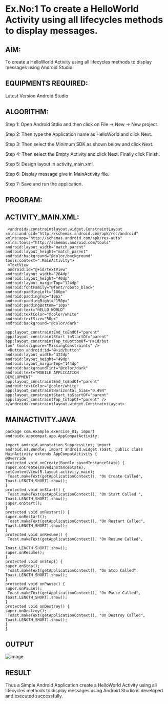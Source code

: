 # Ex.No:1 To create a HelloWorld Activity using all lifecycles methods to display messages.


## AIM:

To create a HelloWorld Activity using all lifecycles methods to display messages using Android Studio.

## EQUIPMENTS REQUIRED:

Latest Version Android Studio

## ALGORITHM:

Step 1: Open Android Stdio and then click on File -> New -> New project.

Step 2: Then type the Application name as HelloWorld and click Next. 

Step 3: Then select the Minimum SDK as shown below and click Next.

Step 4: Then select the Empty Activity and click Next. Finally click Finish.

Step 5: Design layout in activity_main.xml.

Step 6: Display message give in MainActivity file.

Step 7: Save and run the application.

## PROGRAM:
## ACTIVITY_MAIN.XML:
```
 <androidx.constraintlayout.widget.ConstraintLayout
xmlns:android="http://schemas.android.com/apk/res/android"
xmlns:app="http://schemas.android.com/apk/res-auto"
xmlns:tools="http://schemas.android.com/tools"
android:layout_width="match_parent"
android:layout_height="match_parent"
android:background="@color/background"
tools:context=".MainActivity">
 <TextView
 android:id="@+id/textView"
android:layout_width="264dp"
android:layout_height="40dp"
android:layout_marginTop="124dp"
android:fontFamily="@font/roboto_black"
android:paddingLeft="180px"
android:paddingTop="10px"
android:paddingRight="150px"
android:paddingBottom="10px"
android:text="HELLO WORLD"
android:textColor="@color/white"
android:textSize="50px"
android:background="@color/dark"

app:layout_constraintEnd_toEndOf="parent"
app:layout_constraintStart_toStartOf="parent"
app:layout_constraintTop_toBottomOf="@+id/but
ton" tools:ignore="MissingConstraints" />
 <Button android:id="@+id/button"
android:layout_width="322dp"
android:layout_height="49dp"
android:layout_marginTop="144dp"
android:backgroundTint="@color/dark"
android:text="MOBILE APPLICATION
DEVELOPMENT"
app:layout_constraintEnd_toEndOf="parent"
android:textColor="@color/white"
app:layout_constraintHorizontal_bias="0.494"
app:layout_constraintStart_toStartOf="parent"
app:layout_constraintTop_toTopOf="parent" />
</androidx.constraintlayout.widget.ConstraintLayout>
```
## MAINACTIVITY.JAVA
```
package com.example.exercise_01; import
androidx.appcompat.app.AppCompatActivity;

import android.annotation.SuppressLint; import
android.os.Bundle; import android.widget.Toast; public class
MainActivity extends AppCompatActivity {
@Override
protected void onCreate(Bundle savedInstanceState) {
super.onCreate(savedInstanceState);
setContentView(R.layout.activity_main);
 Toast.makeText(getApplicationContext(), "On Create Called",
Toast.LENGTH_SHORT).show();
}
protected void onStart() {
 Toast.makeText(getApplicationContext(), "On Start Called ",
Toast.LENGTH_SHORT).show();
super.onStart();
}
protected void onRestart() {
super.onRestart();
 Toast.makeText(getApplicationContext(), "On Restart Called",
Toast.LENGTH_SHORT).show();
}
protected void onResume() {
 Toast.makeText(getApplicationContext(), "On Resume Called",

Toast.LENGTH_SHORT).show();
super.onResume();
}
protected void onStop() {
super.onStop();
 Toast.makeText(getApplicationContext(), "On Stop Called",
Toast.LENGTH_SHORT).show();
}
protected void onPause() {
super.onPause();
 Toast.makeText(getApplicationContext(), "On Pause Called",
Toast.LENGTH_SHORT).show();
}
protected void onDestroy() {
super.onDestroy();
 Toast.makeText(getApplicationContext(), "On Destroy Called",
Toast.LENGTH_SHORT).show();
}
}
```

## OUTPUT
![image](https://github.com/suryacse05/Mobile-Application-Development/assets/113031811/d0dd9dd8-dc18-4d11-8635-82f91aa8a3dd)





## RESULT
Thus a Simple Android Application create a HelloWorld Activity using all lifecycles methods to display messages using Android Studio is developed and executed successfully.
